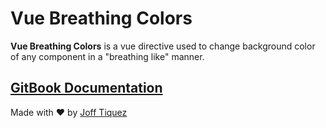 # Vue Breathing Colors

**Vue Breathing Colors** is a vue directive used to change background color of any component in a "breathing like" manner.

## [GitBook Documentation](https://oss.mycure.md/v/vue-breathing-colors/)

Made with :heart: by [Joff Tiquez](https://twitter.com/jrtiquez)
